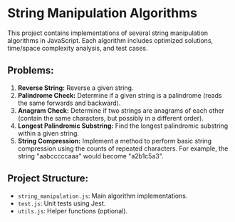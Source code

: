 # String Manipulation Algorithms

This project contains implementations of several string manipulation algorithms in JavaScript.  Each algorithm includes optimized solutions, time/space complexity analysis, and test cases.

## Problems:

1. **Reverse String:** Reverse a given string.
2. **Palindrome Check:** Determine if a given string is a palindrome (reads the same forwards and backward).
3. **Anagram Check:** Determine if two strings are anagrams of each other (contain the same characters, but possibly in a different order).
4. **Longest Palindromic Substring:** Find the longest palindromic substring within a given string.
5. **String Compression:**  Implement a method to perform basic string compression using the counts of repeated characters. For example, the string "aabcccccaaa" would become "a2b1c5a3".


## Project Structure:

- `string_manipulation.js`: Main algorithm implementations.
- `test.js`: Unit tests using Jest.
- `utils.js`: Helper functions (optional).